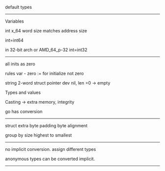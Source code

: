 default types

-----
Variables

int 
x_64 word size matches address size

int=int64

in 32-bit arch or AMD_64_p-32
int=int32

____

all inits as zero

rules
var - zero
:= for initialize not zero


string 2-word struct
pointer dev nil, len =0 -> empty

Types and values

Casting -> extra memory, integrity

go has conversion

-----
struct
extra byte
padding byte alignment

group by size highest to smallest

____

no implicit conversion. assign different types

anonymous types can be converted implicit.

----



